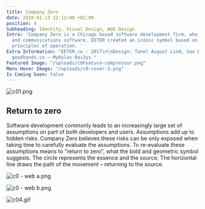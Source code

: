 ```yaml
---
title: Company Zero
date: 2018-01-13 12:12:00 +02:00
position: 4
Subheading: Identity, Visual Design, Web Design
Intro: 'Company Zero is a Chicago based software development firm, who engineers cryptocurrency
  and communications software. EETER created an iconic symbol based on c0''s fundamental
  principles of operation. '
Extra Information: "EETER.co - 2017\n\nDesign: Tanel August Lind, San Der\n\nDevelopment:
  goodhands.co – Mykolas Raižys "
Featured Image: "/uploads/c0Feature-compressor.png"
Menu Hover Image: "/uploads/c0-cover-3.png"
Is Coming Soon: false
---
```


![c01.png](/uploads/c01.png)
<br>

## Return to zero

Software development commonly leads to an increasingly large set of assumptions on part of both developers and users. Assumptions add up to hidden risks. Company Zero believes these risks can be only exposed when taking time to carefully evaluate the assumptions. To re-evaluate these assumptions means to "return to zero", what the bold and geometric symbol suggests. The circle represents the essence and the source. The horizontal line draws the path of the movement – returning to the source.

![c0 - web a.png](/uploads/c0%20-%20web%20a.png)

![c0 - web b.png](/uploads/c0%20-%20web%20b.png)

![c04.gif](/uploads/c04.gif)
<br>